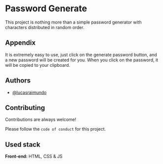 
# Password Generate

This project is nothing more than a simple password generator with characters distributed in random order.


## Appendix

It is extremely easy to use, just click on the generate password button, and a new password will be created for you. When you click on the password, it will be copied to your clipboard.


## Authors

- [@lucasraimundo](https://github.com/LucasRaimundo)


## Contributing

Contributions are always welcome!


Please follow the `code of conduct` for this project.


## Used stack

**Front-end:** HTML, CSS & JS



